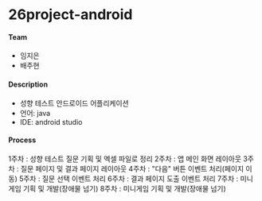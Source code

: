 # 26project-android

#### Team
* 임지은
* 배주현

#### Description
* 성향 테스트 안드로이드 어플리케이션
* 언어: java
* IDE: android studio

#### Process
1주차 : 성향 테스트 질문 기획 및 엑셀 파일로 정리
2주차 : 앱 메인 화면 레이아웃
3주차 : 질문 페이지 및 결과 페이지 레이아웃
4주차 : "다음" 버튼 이벤트 처리(페이지 이동)
5주차 : 질문 선택 이벤트 처리
6주차 : 결과 페이지 도출 이벤트 처리
7주차 : 미니게임 기획 및 개발(장애물 넘기)
8주차 : 미니게임 기획 및 개발(장애물 넘기)
